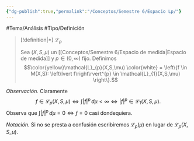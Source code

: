 ```yaml
---
{"dg-publish":true,"permalink":"/Conceptos/Semestre 6/Espacio Lp/"}
---
```


#Tema/Análisis  #Tipo/Definición 

> [!definition|*] $\mathcal{L}_p$
> 
> Sea $(X,S,\mu)$ un [[Conceptos/Semestre 6/Espacio de medida\|Espacio de medida]] y $p \in (0,\infty)$ fijo. Definimos
> $$\color{yellow}\mathcal{L}_{p}(X,S,\mu) \color{white} = \left\{f \in M(X,S): \left\lvert f\right\rvert^{p} \in \mathcal{L}_{1}(X,S,\mu) \right\}.$$

<i> Observación. </i> Claramente
$$f \in \mathcal{L}_{p}(X,S,\mu) \iff \int_{}^{}\left\lvert f\right\rvert^{p} \, d\mu < \infty \iff \left\lvert f\right\rvert^{p} \in \mathcal{L}_{1}(X,S,\mu).$$
Observa que $\int_{}^{}\left\lvert f\right\rvert^{p} \, d\mu=0 \iff f=0$ casi dondequiera.

<i> Notación. </i> Si no se presta a confusión escribiremos $\mathcal{L}_{p}(\mu)$ en lugar de $\mathcal{L}_{p}(X,S,\mu)$.
